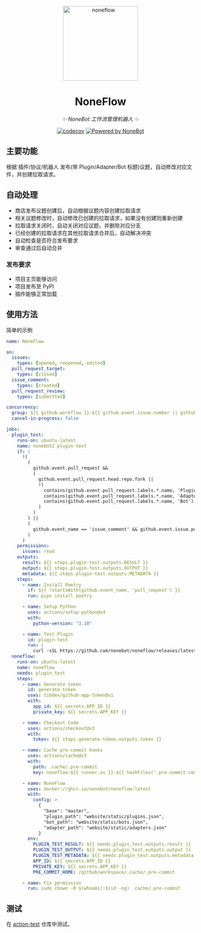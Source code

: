 <!-- markdownlint-disable -->
<p align="center">
  <a href="https://nonebot.dev/"><img src="https://raw.githubusercontent.com/nonebot/noneflow/main/assets/logo.png" width="200" alt="noneflow"></a>
</p>

<div align="center">

# NoneFlow

_✨ NoneBot 工作流管理机器人 ✨_

[![codecov](https://codecov.io/gh/nonebot/noneflow/branch/main/graph/badge.svg?token=BOIBTOCWCH)](https://codecov.io/gh/nonebot/noneflow)
[![Powered by NoneBot](https://img.shields.io/badge/Powered%20%20by-NoneBot-red)](https://github.com/nonebot/nonebot2)

</div>
<!-- markdownlint-enable-->

## 主要功能

根据 插件/协议/机器人 发布(带 Plugin/Adapter/Bot 标题)议题，自动修改对应文件，并创建拉取请求。

## 自动处理

- 商店发布议题创建后，自动根据议题内容创建拉取请求
- 相关议题修改时，自动修改已创建的拉取请求，如果没有创建则重新创建
- 拉取请求关闭时，自动关闭对应议题，并删除对应分支
- 已经创建的拉取请求在其他拉取请求合并后，自动解决冲突
- 自动检查是否符合发布要求
- 审查通过后自动合并

### 发布要求

- 项目主页能够访问
- 项目发布至 PyPI
- 插件能够正常加载

## 使用方法

简单的示例

```yaml
name: NoneFlow

on:
  issues:
    types: [opened, reopened, edited]
  pull_request_target:
    types: [closed]
  issue_comment:
    types: [created]
  pull_request_review:
    types: [submitted]

concurrency:
  group: ${{ github.workflow }}-${{ github.event.issue.number || github.run_id }}
  cancel-in-progress: false

jobs:
  plugin_test:
    runs-on: ubuntu-latest
    name: nonebot2 plugin test
    if: |
      !(
        (
          github.event.pull_request &&
          (
            github.event.pull_request.head.repo.fork ||
            !(
              contains(github.event.pull_request.labels.*.name, 'Plugin') ||
              contains(github.event.pull_request.labels.*.name, 'Adapter') ||
              contains(github.event.pull_request.labels.*.name, 'Bot')
            )
          )
        ) ||
        (
          github.event_name == 'issue_comment' && github.event.issue.pull_request
        )
      )
    permissions:
      issues: read
    outputs:
      result: ${{ steps.plugin-test.outputs.RESULT }}
      output: ${{ steps.plugin-test.outputs.OUTPUT }}
      metadata: ${{ steps.plugin-test.outputs.METADATA }}
    steps:
      - name: Install Poetry
        if: ${{ !startsWith(github.event_name, 'pull_request') }}
        run: pipx install poetry

      - name: Setup Python
        uses: actions/setup-python@v4
        with:
          python-version: "3.10"

      - name: Test Plugin
        id: plugin-test
        run: |
          curl -sSL https://github.com/nonebot/noneflow/releases/latest/download/plugin_test.py | python -
  noneflow:
    runs-on: ubuntu-latest
    name: noneflow
    needs: plugin_test
    steps:
      - name: Generate token
        id: generate-token
        uses: tibdex/github-app-token@v1
        with:
          app_id: ${{ secrets.APP_ID }}
          private_key: ${{ secrets.APP_KEY }}

      - name: Checkout Code
        uses: actions/checkout@v3
        with:
          token: ${{ steps.generate-token.outputs.token }}

      - name: Cache pre-commit hooks
        uses: actions/cache@v3
        with:
          path: .cache/.pre-commit
          key: noneflow-${{ runner.os }}-${{ hashFiles('.pre-commit-config.yaml') }}

      - name: NoneFlow
        uses: docker://ghcr.io/nonebot/noneflow:latest
        with:
          config: >
            {
              "base": "master",
              "plugin_path": "website/static/plugins.json",
              "bot_path": "website/static/bots.json",
              "adapter_path": "website/static/adapters.json"
            }
        env:
          PLUGIN_TEST_RESULT: ${{ needs.plugin_test.outputs.result }}
          PLUGIN_TEST_OUTPUT: ${{ needs.plugin_test.outputs.output }}
          PLUGIN_TEST_METADATA: ${{ needs.plugin_test.outputs.metadata }}
          APP_ID: ${{ secrets.APP_ID }}
          PRIVATE_KEY: ${{ secrets.APP_KEY }}
          PRE_COMMIT_HOME: /github/workspace/.cache/.pre-commit

      - name: Fix permission
        run: sudo chown -R $(whoami):$(id -ng) .cache/.pre-commit
```

## 测试

在 [action-test](https://github.com/he0119/action-test) 仓库中测试。
